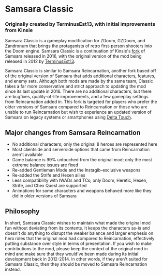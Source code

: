 # Samsara Classic
### Originally created by TerminusEst13, with initial improvements from Kinsie
Samsara Classic is a gameplay modification for ZDoom, GZDoom, and Zandronum that brings the protaganists of retro first-person shooters into the Doom engine. Samsara Classic is a continuation of Kinsie's [fork](https://drive.google.com/file/d/0B1iDp2UZTDreRW40NXJJQVE1Unc/view?usp=sharing) of Samsara released in 2016, with the original version of the mod being released in 2012 by [TerminusEst13](https://doomwiki.org/wiki/TerminusEst13).

Samsara Classic is similar to Samsara Reincarnation, another fork based off of the original version of Samsara that adds additional characters, features, and enemy sets. Although both mods are made by the same team, Classic takes a far more conservative and strict approach to updating the mod since its last update in 2016. There are no additional characters, but there are bugfixes, quality-of-life improvements, and a few gameplay settings from Reincarnation added in. This fork is targeted for players who prefer the older versions of Samsara compared to Reincarnation or those who are unable to run Reincarnation but wish to experience an updated version of Samsara on legacy systems or smartphones using [Delta Touch](http://opentouchgaming.com/delta-touch/).

## Major changes from Samsara Reincarnation
- No additional characters; only the original 8 heroes are represented here
- Most clientside and serverside options that came from Reincarnation aren't available
- Game balance is 99% untouched from the original mod; only the most extreme balance issues are fixed
- Re-added Gentleman Mode and the Instagib-exclusive weapons
- Re-added the Strife and Hexen allies
- Less compatibility with IWADs and TCs; only Doom, Heretic, Hexen, Strife, and Chex Quest are supported
- Animations for some characters and weapons behaved more like they did in older versions of Samsara

## Philosophy
In short, Samsara Classic wishes to maintain what made the original mod fun without deviating from its contents. It keeps the characters as-is and doesn't do anything to disrupt the weaker balance and larger emphesis on hero roles that the original mod had compared to Reincarnation, effectively putting substance over style in terms of presentation. If you wish to make contributions to the mod, please keep the context of the original mod in mind and make sure that they would've been made during its initial development back in 2012-2014. In other words, if they aren't suited for Samsara Classic, then they should be moved to Samsara Reincarnation instead.
